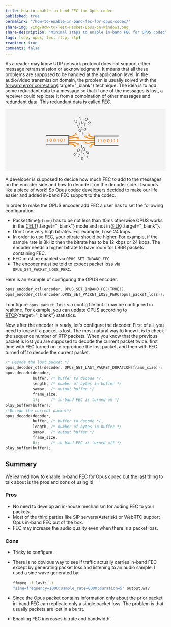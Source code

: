 ```yaml
---
title: How to enable in-band FEC for Opus codec
published: true
permalink: "/how-to-enable-in-band-fec-for-opus-codec/"
share-img: /img/How-to-Test-Packet-Loss-on-Windows.png
share-description: "Minimal steps to enable in-band FEC for OPUS codec"
tags: [udp, opus, fec, rtcp, rtp]
readtime: true
comments: false
---
```


As a reader may know UDP network protocol does not support either message retransmission or acknowledgment.  It means that
all these problems are supposed to be handled at the application level.  In the audio/video transmission domain, the problem
is usually solved with the [forward error correction](https://en.wikipedia.org/wiki/Forward_error_correction){:target="_blank"} technique.
The idea is to add some redundant data to a message so that if one of the messages is lost, a receiver could
replicate it from a combination of other messages and redundant data. This redundant data is called FEC.

![Packet loss image](/img/How-to-Test-Packet-Loss-on-Windows.png)

A developer is supposed to decide how much FEC to add to the messages on the encoder side and how to decode it on the decoder side. It sounds like a piece of work!
So Opus codec developers decided to make our life easier and added in-band FEC support to the codec.

In order to make the OPUS encoder add FEC a user has to set the following configuration:

* Packet time(`ptime`) has to be not less than 10ms otherwise OPUS works in the
[CELT](https://en.wikipedia.org/wiki/CELT){:target="_blank"} mode and not in [SILK](https://en.wikipedia.org/wiki/SILK){:target="_blank"}.
* Don't use very high bitrates. For example, I use 24 kbps.
* In order to use FEC, your bitrate should be higher. For example,
if the sample rate is 8kHz then the bitrate has to be 12 kbps or 24 kbps.
The encoder needs a higher bitrate to have room for LBRR packets containing FEC.
* FEC must be enabled via `OPUS_SET_INBAND_FEC`.
* The encoder must be told to expect packet loss via `OPUS_SET_PACKET_LOSS_PERC`.

Here is an example of configuring the OPUS encoder.

```c
opus_encoder_ctl(encoder, OPUS_SET_INBAND_FEC(TRUE));
opus_encoder_ctl(encoder,OPUS_SET_PACKET_LOSS_PERC(opus_packet_loss));
```

I configure `opus_packet_loss` via config file but it may be configured in realtime.
For example, you can update OPUS according to [RTCP](https://en.wikipedia.org/wiki/RTP_Control_Protocol){:target="_blank"}
statistics.

Now, after the encoder is ready, let's configure the decoder.
First of all, you need to know if a packet is lost.
The most natural way to know it is to check the sequence number of RTP packets.
When you know that the previous packet is lost you are supposed to decode the current packet twice:
first time with FEC turned on to reproduce the lost packet, and then with FEC turned off to decode the current packet.

```c
/* Decode the lost packet */
opus_decoder_ctl(decoder, OPUS_GET_LAST_PACKET_DURATION(frame_size));
opus_decode(decoder,
            buffer, /* buffer to decode */,
            length, /* number of bytes in buffer */
            sampv,  /* output buffer */
            frame_size,
            1);     /* in-band FEC is turned on */
play_buffer(buffer);
/*Decode the current packet*/
opus_decode(decoder,
            buffer, /* buffer to decode */,
            length, /* number of bytes in buffer */
            sampv,  /* output buffer */
            frame_size,
            0);     /* in-band FEC is turned off */
play_buffer(buffer);
```

## Summary ##

We learned how to enable in-band FEC for Opus codec but the last thing to talk about is the pros and cons of using it!

### Pros ###

* No need to develop an in-house mechanism for adding FEC to your packets.
* Most of the third parties like SIP servers(Asterisk) or WebRTC support Opus in-band FEC out of the box.
* FEC may increase the audio quality even when there is a packet loss.

### Cons ###

* Tricky to configure.
* There is no obvious way to see if traffic actually carries in-band FEC except by generating packet loss and listening to
an audio sample. I used a sine wave generated by:

    ```sh
    ffmpeg -f lavfi -i
    "sine=frequency=1000:sample_rate=8000:duration=5" output.wav
    ```

* Since the Opus packet contains information only about the prior packet in-band FEC can replicate only a single packet
loss.  The problem is that usually packets are lost in a burst.
* Enabling FEC increases bitrate and bandwidth.
